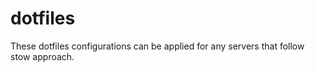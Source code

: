 # dotfiles
These dotfiles configurations can be applied for any servers that follow stow approach. 
